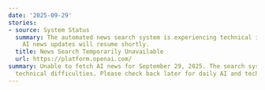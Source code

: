 ```yaml
---
date: '2025-09-29'
stories:
- source: System Status
  summary: The automated news search system is experiencing technical issues. Daily
    AI news updates will resume shortly.
  title: News Search Temporarily Unavailable
  url: https://platform.openai.com/
summary: Unable to fetch AI news for September 29, 2025. The search system encountered
  technical difficulties. Please check back later for daily AI and tech news updates.
---
```


<!-- Generated with AI web search 2025-09-29 13:07 UTC -->
